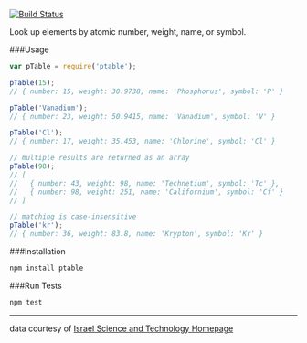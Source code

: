 [![Build Status](https://travis-ci.org/reergymerej/ptable.svg)](https://travis-ci.org/reergymerej/ptable)

Look up elements by atomic number, weight, name, or symbol.

###Usage

```js
var pTable = require('ptable');

pTable(15);
// { number: 15, weight: 30.9738, name: 'Phosphorus', symbol: 'P' }

pTable('Vanadium');
// { number: 23, weight: 50.9415, name: 'Vanadium', symbol: 'V' }

pTable('Cl');
// { number: 17, weight: 35.453, name: 'Chlorine', symbol: 'Cl' }

// multiple results are returned as an array
pTable(98);
// [
//   { number: 43, weight: 98, name: 'Technetium', symbol: 'Tc' },
//   { number: 98, weight: 251, name: 'Californium', symbol: 'Cf' }
// ]

// matching is case-insensitive
pTable('kr');
// { number: 36, weight: 83.8, name: 'Krypton', symbol: 'Kr' }
```

###Installation

```sh
npm install ptable
```

###Run Tests

```sh
npm test
```

---
data courtesy of [Israel Science and Technology Homepage](http://www.science.co.il/PTelements.asp)
